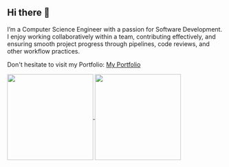 ## Hi there 👋

I’m a Computer Science Engineer with a passion for Software Development.  
I enjoy working collaboratively within a team, contributing effectively, and ensuring smooth project progress through pipelines, code reviews, and other workflow practices.

Don't hesitate to visit my Portfolio: 
[My Portfolio](https://raphael-perrin.com)

<a href="https://github.com/anuraghazra/github-readme-stats">
  <img height=200 align="center" src="https://github-readme-stats.vercel.app/api?username=dynatium&include_all_commits=true&show=reviews&card_width=462" />
</a>
<a href="https://github.com/anuraghazra/convoychat">
  <img height=200 align="center" src="https://github-readme-stats.vercel.app/api/top-langs?username=dynatium&layout=compact&langs_count=8&card_width=400" />
</a>
